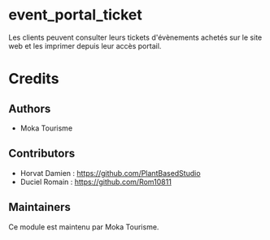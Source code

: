 event_portal_ticket
=========

Les clients peuvent consulter leurs tickets d'évènements achetés sur le site web et les imprimer depuis leur accès portail.


Credits
=======

## Authors

* Moka Tourisme 

## Contributors

* Horvat Damien : <https://github.com/PlantBasedStudio>
* Duciel Romain : <https://github.com/Rom10811>

## Maintainers
Ce module est maintenu par Moka Tourisme.
